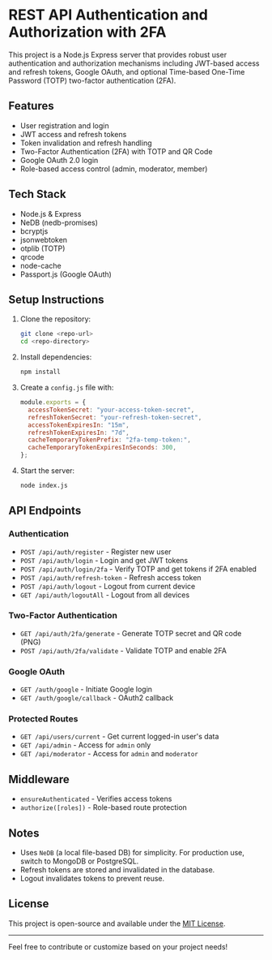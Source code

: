 # REST API Authentication and Authorization with 2FA

This project is a Node.js Express server that provides robust user authentication and authorization mechanisms including JWT-based access and refresh tokens, Google OAuth, and optional Time-based One-Time Password (TOTP) two-factor authentication (2FA).

## Features

- User registration and login
- JWT access and refresh tokens
- Token invalidation and refresh handling
- Two-Factor Authentication (2FA) with TOTP and QR Code
- Google OAuth 2.0 login
- Role-based access control (admin, moderator, member)

## Tech Stack

- Node.js & Express
- NeDB (nedb-promises)
- bcryptjs
- jsonwebtoken
- otplib (TOTP)
- qrcode
- node-cache
- Passport.js (Google OAuth)

## Setup Instructions

1. Clone the repository:

   ```bash
   git clone <repo-url>
   cd <repo-directory>
   ```

2. Install dependencies:

   ```bash
   npm install
   ```

3. Create a `config.js` file with:

   ```js
   module.exports = {
     accessTokenSecret: "your-access-token-secret",
     refreshTokenSecret: "your-refresh-token-secret",
     accessTokenExpiresIn: "15m",
     refreshTokenExpiresIn: "7d",
     cacheTemporaryTokenPrefix: "2fa-temp-token:",
     cacheTemporaryTokenExpiresInSeconds: 300,
   };
   ```

4. Start the server:

   ```bash
   node index.js
   ```

## API Endpoints

### Authentication

- `POST /api/auth/register` - Register new user
- `POST /api/auth/login` - Login and get JWT tokens
- `POST /api/auth/login/2fa` - Verify TOTP and get tokens if 2FA enabled
- `POST /api/auth/refresh-token` - Refresh access token
- `POST /api/auth/logout` - Logout from current device
- `GET /api/auth/logoutAll` - Logout from all devices

### Two-Factor Authentication

- `GET /api/auth/2fa/generate` - Generate TOTP secret and QR code (PNG)
- `POST /api/auth/2fa/validate` - Validate TOTP and enable 2FA

### Google OAuth

- `GET /auth/google` - Initiate Google login
- `GET /auth/google/callback` - OAuth2 callback

### Protected Routes

- `GET /api/users/current` - Get current logged-in user's data
- `GET /api/admin` - Access for `admin` only
- `GET /api/moderator` - Access for `admin` and `moderator`

## Middleware

- `ensureAuthenticated` - Verifies access tokens
- `authorize([roles])` - Role-based route protection

## Notes

- Uses `NeDB` (a local file-based DB) for simplicity. For production use, switch to MongoDB or PostgreSQL.
- Refresh tokens are stored and invalidated in the database.
- Logout invalidates tokens to prevent reuse.

## License

This project is open-source and available under the [MIT License](LICENSE).

---

Feel free to contribute or customize based on your project needs!
